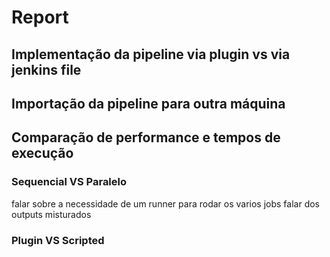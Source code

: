 # Report

## Implementação da pipeline via plugin vs via jenkins file

## Importação da pipeline para outra máquina

## Comparação de performance e tempos de execução

### Sequencial VS Paralelo
falar sobre a necessidade de um runner para rodar os varios jobs
falar dos outputs misturados

### Plugin VS Scripted